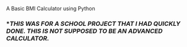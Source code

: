 A Basic BMI Calculator using Python

### **THIS WAS FOR A SCHOOL PROJECT THAT I HAD QUICKLY DONE. THIS IS NOT SUPPOSED TO BE AN ADVANCED CALCULATOR.*
